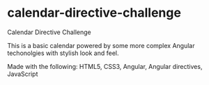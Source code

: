 # calendar-directive-challenge
Calendar Directive Challenge

This is a basic calendar powered by some more complex Angular techonolgies with stylish look and feel.

Made with the following: HTML5, CSS3, Angular, Angular directives, JavaScript
